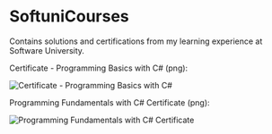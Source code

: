 # SoftuniCourses
Contains solutions and certifications from my learning experience at Software University.

Certificate - Programming Basics with C# (png):

![Certificate - Programming Basics with C#](https://user-images.githubusercontent.com/55868166/197204100-86fd5215-6b38-4048-ab7f-fb3d6576bff4.png)

Programming Fundamentals with C# Certificate (png):

![Programming Fundamentals with C# Certificate](https://user-images.githubusercontent.com/55868166/197204038-ee8cdcec-44ff-41ee-ac04-268d31b24f2b.png)
